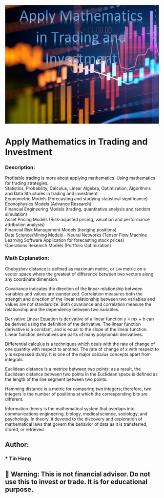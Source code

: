 <img src="Math.PNG">

# Apply Mathematics in Trading and Investment

### Description:
Profitable trading is more about applying mathematics. Using mathematics for trading strategies.  
Statistics, Probability, Calculus, Linear Algebra, Optimization, Algorithms and Data Structures in trading and investment  
Econometric Models (Forecasting and studying statistical significance)   
Econophysics Models (Advance Research)  
Financial Engineering Models (trading, quantitative analysis and random simulation)  
Asset Pricing Models (Risk-adjusted pricing, valuation and performance attribution analysis)  
Financial Risk Management Models (hedging positions)  
Data Science/Mining Models - Neural Networks (Tensor Flow Machine Learning Software Application for forecasting stock prices)    
Operations Research Models (Portfolio Optimization)

### Math Explanation:  
Chebyshev distance is defined as maximum metric, or L∞ metric on a vector space where the greatest of difference between two vectors along any coordinate dimension.  

Covariance indicates the direction of the linear relationship between variables and values are standarized. Correlation measures both the strength and direction of the linear relationship between two variables and values are not standardize. Both covariance and correlation measure the relationship and the dependency between two variables.  

Derivative Linear Equation is derivative of a linear function y = mx + b can be derived using the definition of the derivative. The linear function derivative is a constant, and is equal to the slope of the linear function. Linear function derivatives are parts of many polynomial derivatives.   

Differential calculus is a techniques which deals with the rate of change of one quantity with respect to another. The rate of change of x with respect to y is expressed dx/dy. It is one of the major calculus concepts apart from integrals.  

Euclidean distance is a metrice between two points; as a result, the Euclidean distance between two points in the Euclidean space is defined as the length of the line segment between two points.  

Hamming distance is a metric for comparing two integers; therefore, two integers is the number of positions at which the corresponding bits are different.   

Information theory is the mathematical system  that overlaps into communications engineering, biology, medical science, sociology, and psychology.  In theory, it devoted to the discovery and exploration of mathematical laws that govern the behavior of data as it is transferred, stored, or retrieved.   

## Author:    
### * Tin Hang  

## 🔴 Warning: This is not financial advisor.  Do not use this to invest or trade. It is for educational purpose.  

